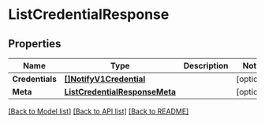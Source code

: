 # ListCredentialResponse

## Properties

Name | Type | Description | Notes
------------ | ------------- | ------------- | -------------
**Credentials** | [**[]NotifyV1Credential**](NotifyV1Credential.md) |  |[optional] 
**Meta** | [**ListCredentialResponseMeta**](ListCredentialResponseMeta.md) |  |[optional] 

[[Back to Model list]](../README.md#documentation-for-models) [[Back to API list]](../README.md#documentation-for-api-endpoints) [[Back to README]](../README.md)


